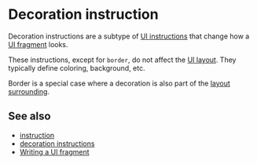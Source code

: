 # Decoration instruction

Decoration instructions are a subtype of [UI instructions](def://) that change how a
[UI fragment](def://) looks.

These instructions, except for `border`, do not affect the [UI layout](def://). They typically
define coloring, background, etc.

Border is a special case where a decoration is also part of the [layout surrounding](def://).

## See also

- [instruction](def://)
- [decoration instructions](guide://)
- [Writing a UI fragment](guide://)